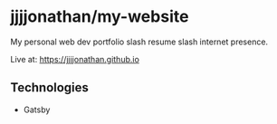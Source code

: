# jjjjonathan/my-website

My personal web dev portfolio slash resume slash internet presence.

Live at: https://jjjjonathan.github.io

## Technologies

- Gatsby
